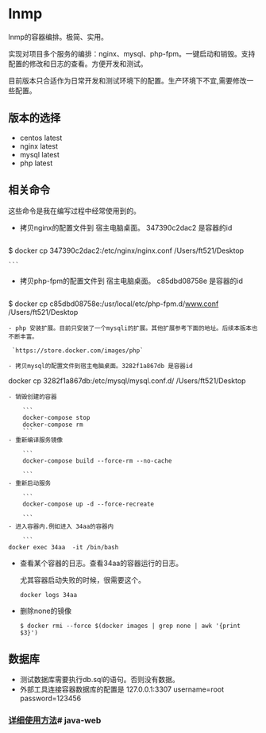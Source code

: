 # lnmp
lnmp的容器编排。极简、实用。

实现对项目多个服务的编排：nginx、mysql、php-fpm。一键启动和销毁。支持配置的修改和日志的查看。方便开发和测试。


目前版本只合适作为日常开发和测试环境下的配置。生产环境下不宜,需要修改一些配置。

## 版本的选择
- centos latest
- nginx  latest
- mysql  latest
- php  latest

## 相关命令
这些命令是我在编写过程中经常使用到的。

- 拷贝nginx的配置文件到 宿主电脑桌面。 347390c2dac2  是容器的id


	```
$ docker cp 347390c2dac2:/etc/nginx/nginx.conf /Users/ft521/Desktop

	```
- 拷贝php-fpm的配置文件到 宿主电脑桌面。 c85dbd08758e  是容器的id

	```
$ docker cp c85dbd08758e:/usr/local/etc/php-fpm.d/www.conf /Users/ft521/Desktop
```
- php 安装扩展。目前只安装了一个mysqli的扩展。其他扩展参考下面的地址。后续本版本也不断丰富。

 `https://store.docker.com/images/php`

- 拷贝mysql的配置文件到宿主电脑桌面。3282f1a867db 是容器id
```
docker cp 3282f1a867db:/etc/mysql/mysql.conf.d/ /Users/ft521/Desktop
```
- 销毁创建的容器

	```
	docker-compose stop
	docker-compose rm
	```
- 重新编译服务镜像

	```
	docker-compose build --force-rm --no-cache
	
	```
- 重新启动服务

	```
	docker-compose up -d --force-recreate
	
	```
- 进入容器内.例如进入 34aa的容器内

	```
docker exec 34aa  -it /bin/bash
```
- 查看某个容器的日志。查看34aa的容器运行的日志。

	尤其容器启动失败的时候，很需要这个。

	```
	docker logs 34aa
	```
- 删除none的镜像

	```
	$ docker rmi --force $(docker images | grep none | awk '{print $3}')
	```

## 数据库
- 测试数据库需要执行db.sql的语句。否则没有数据。
- 外部工具连接容器数据库的配置是 127.0.0.1:3307    username=root  password=123456


### [详细使用方法](https://www.jianshu.com/p/53183a475c1d)# java-web
